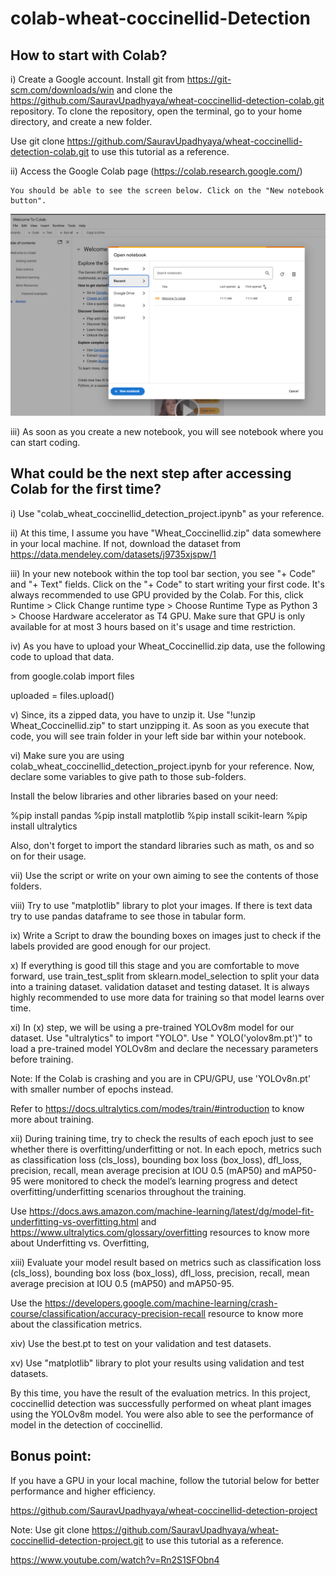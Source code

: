 # colab-wheat-coccinellid-Detection


## How to start with Colab?

i) Create a Google account. Install git from https://git-scm.com/downloads/win and clone the https://github.com/SauravUpadhyaya/wheat-coccinellid-detection-colab.git repository. To clone the repository, open the terminal, go to your home directory, and create a new folder. 

Use git clone https://github.com/SauravUpadhyaya/wheat-coccinellid-detection-colab.git to use this tutorial as a reference.

ii) Access the Google Colab page (https://colab.research.google.com/)

    You should be able to see the screen below. Click on the "New notebook button". 

![alt text](<Screenshot 2025-07-16 122128.png>)

iii) As soon as you create a new notebook, you will see notebook where you can start coding. 


## What could be the next step after accessing Colab for the first time?

i) Use "colab_wheat_coccinellid_detection_project.ipynb" as your reference. 

ii) At this time, I assume you have "Wheat_Coccinellid.zip" data somewhere in your local machine. If not, download the dataset from https://data.mendeley.com/datasets/j9735xjspw/1

iii) In your new notebook within the top tool bar section, you see "+ Code" and "+ Text" fields. Click on the "+ Code" to start writing your first code. It's always recommended to use GPU provided by the Colab. For this, click Runtime > Click Change runtime type > Choose Runtime Type as Python 3 > Choose Hardware accelerator as T4 GPU. Make sure that GPU is only available for at most 3 hours based on it's usage and time restriction. 

iv) As you have to upload your Wheat_Coccinellid.zip data, use the following code to upload that data.


from google.colab import files

uploaded = files.upload()


v) Since, its a zipped data, you have to unzip it. Use "!unzip Wheat_Coccinellid.zip" to start unzipping it. As soon as you execute that code, you will see train folder in your left side bar within your notebook.

vi) Make sure you are using colab_wheat_coccinellid_detection_project.ipynb for your reference. Now, declare some variables to give path to those sub-folders. 

Install the below libraries and other libraries based on your need:

%pip install pandas
%pip install matplotlib
%pip install scikit-learn
%pip install ultralytics

Also, don't forget to import the standard libraries such as math, os and so on for their usage. 

vii) Use the script or write on your own aiming to see the contents of those folders.

viii) Try to use "matplotlib" library to plot your images. If there is  text data try to use pandas dataframe to see those in tabular form.

ix) Write a Script to draw the bounding boxes on images just to check if the labels provided are good enough for our project.

x) If everything is good till this stage and you are comfortable to move forward, use train_test_split from sklearn.model_selection to split your data into a training dataset. validation dataset and testing dataset. It is always highly recommended to use more data for training so that model learns over time.

xi) In (x) step, we will be using a pre-trained YOLOv8m model for our dataset. Use "ultralytics" to import "YOLO". Use " YOLO('yolov8m.pt')" to load a pre-trained model YOLOv8m and declare the necessary parameters before training.  

Note: If the Colab is crashing and you are in CPU/GPU, use 'YOLOv8n.pt' with smaller number of epochs instead.

Refer to https://docs.ultralytics.com/modes/train/#introduction to know more about training.

xii) During training time, try to check the results of each epoch just to see whether there is overfitting/underfitting or not. In each epoch, metrics such as classification loss (cls_loss), bounding box loss (box_loss), dfl_loss, precision, recall,  mean average precision at IOU 0.5 (mAP50) and mAP50-95 were monitored to check the model’s learning progress and detect overfitting/underfitting scenarios throughout the training. 


Use https://docs.aws.amazon.com/machine-learning/latest/dg/model-fit-underfitting-vs-overfitting.html and https://www.ultralytics.com/glossary/overfitting resources to know more about Underfitting vs. Overfitting,

xiii) Evaluate your model result based on metrics such as classification loss (cls_loss), bounding box loss (box_loss), dfl_loss, precision, recall,  mean average precision at IOU 0.5 (mAP50) and mAP50-95.

Use the https://developers.google.com/machine-learning/crash-course/classification/accuracy-precision-recall resource to know more about the classification metrics.

xiv) Use the best.pt to test on your validation and test datasets.

xv) Use "matplotlib" library to plot your results using validation and test datasets. 

By this time, you have the result of the evaluation metrics. In this project, coccinellid detection was successfully performed on wheat plant images using the YOLOv8m model. You were also able to see the performance of model in the detection of coccinellid.



## Bonus point: 

If you have a GPU in your local machine, follow the tutorial below for better performance and higher efficiency.

https://github.com/SauravUpadhyaya/wheat-coccinellid-detection-project

Note: Use git clone https://github.com/SauravUpadhyaya/wheat-coccinellid-detection-project.git to use this tutorial as a reference.

https://www.youtube.com/watch?v=Rn2S1SFObn4




